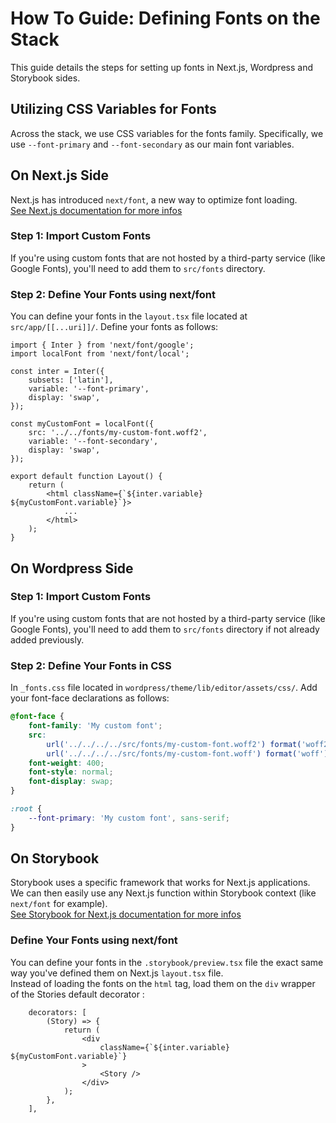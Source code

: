 # How To Guide: Defining Fonts on the Stack

This guide details the steps for setting up fonts in Next.js, Wordpress and Storybook sides.

## Utilizing CSS Variables for Fonts

Across the stack, we use CSS variables for the fonts family. Specifically, we use `--font-primary` and `--font-secondary` as our main font variables.

## On Next.js Side

Next.js has introduced `next/font`, a new way to optimize font loading.<br />
[See Next.js documentation for more infos](https://nextjs.org/docs/app/building-your-application/optimizing/fonts)

### Step 1: Import Custom Fonts

If you're using custom fonts that are not hosted by a third-party service (like Google Fonts), you'll need to add them to `src/fonts` directory.

### Step 2: Define Your Fonts using next/font

You can define your fonts in the `layout.tsx` file located at `src/app/[[...uri]]/`. Define your fonts as follows:

```tsx
import { Inter } from 'next/font/google';
import localFont from 'next/font/local';

const inter = Inter({
	subsets: ['latin'],
	variable: '--font-primary',
	display: 'swap',
});

const myCustomFont = localFont({
	src: '../../fonts/my-custom-font.woff2',
	variable: '--font-secondary',
	display: 'swap',
});

export default function Layout() {
	return (
		<html className={`${inter.variable} ${myCustomFont.variable}`}>
			...
		</html>
	);
}
```

## On Wordpress Side

### Step 1: Import Custom Fonts

If you're using custom fonts that are not hosted by a third-party service (like Google Fonts), you'll need to add them to `src/fonts` directory if not already added previously.

### Step 2: Define Your Fonts in CSS

In `_fonts.css` file located in `wordpress/theme/lib/editor/assets/css/`. Add your font-face declarations as follows:

```css
@font-face {
	font-family: 'My custom font';
	src:
		url('../../../../src/fonts/my-custom-font.woff2') format('woff2'),
		url('../../../../src/fonts/my-custom-font.woff') format('woff');
	font-weight: 400;
	font-style: normal;
	font-display: swap;
}

:root {
	--font-primary: 'My custom font', sans-serif;
}
```

## On Storybook

Storybook uses a specific framework that works for Next.js applications. We can then easily use any Next.js function within Storybook context (like `next/font` for example).<br />
[See Storybook for Next.js documentation for more infos](https://storybook.js.org/docs/get-started/nextjs)

### Define Your Fonts using next/font

You can define your fonts in the `.storybook/preview.tsx` file the exact same way you've defined them on Next.js `layout.tsx` file.<br />
Instead of loading the fonts on the `html` tag, load them on the `div` wrapper of the Stories default decorator :

```tsx
	decorators: [
		(Story) => {
			return (
				<div
					className={`${inter.variable} ${myCustomFont.variable}`}
				>
					<Story />
				</div>
			);
		},
	],
```
